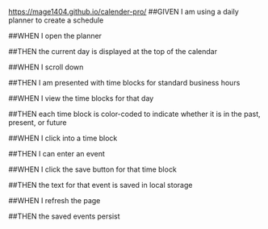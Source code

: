 https://mage1404.github.io/calender-pro/
##GIVEN I am using a daily planner to create a schedule

##WHEN I open the planner

##THEN the current day is displayed at the top of the calendar

##WHEN I scroll down

##THEN I am presented with time blocks for standard business hours

##WHEN I view the time blocks for that day

##THEN each time block is color-coded to indicate whether it is in the past, present, or future

##WHEN I click into a time block

##THEN I can enter an event

##WHEN I click the save button for that time block

##THEN the text for that event is saved in local storage

##WHEN I refresh the page

##THEN the saved events persist
